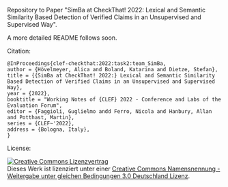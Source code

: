 Repository to Paper "SimBa at CheckThat! 2022: Lexical and Semantic Similarity Based Detection of Verified Claims in an Unsupervised and Supervised Way".

A more detailed README follows soon.

Citation:

```text
@InProceedings{clef-checkthat:2022:task2:team_SimBa,
author = {Hövelmeyer, Alica and Boland, Katarina and Dietze, Stefan},
title = {{SimBa at CheckThat! 2022:} Lexical and Semantic Similarity Based Detection of Verified Claims in an Unsupervised and Supervised Way},
year = {2022},
booktitle = "Working Notes of {CLEF} 2022 - Conference and Labs of the Evaluation Forum",
editor = {Faggioli, Guglielmo andd Ferro, Nicola and Hanbury, Allan and Potthast, Martin},
series = {CLEF~'2022},
address = {Bologna, Italy},
}
```

License:

[![Creative Commons Lizenzvertrag](https://i.creativecommons.org/l/by-sa/3.0/de/88x31.png)](http://creativecommons.org/licenses/by-sa/3.0/de/)  
Dieses Werk ist lizenziert unter einer [Creative Commons Namensnennung - Weitergabe unter gleichen Bedingungen 3.0 Deutschland Lizenz](http://creativecommons.org/licenses/by-sa/3.0/de/).
